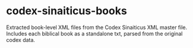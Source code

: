 # codex-sinaiticus-books
Extracted book-level XML files from the Codex Sinaiticus XML master file. Includes each biblical book as a standalone txt, parsed from the original codex data.
